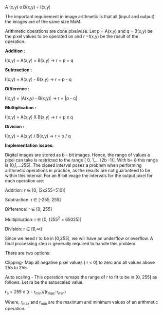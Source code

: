 A (x,y) o B(x,y) = I(x,y)

The important requirement in image arithmetic is that all (input and output) the images are of the same size MxM.

Arithmetic operations are done pixelwise. Let p = A(x,y) and q = B(x,y) be the pixel values to be operated on and r =I(x,y) be the result of the operation.

**Addition :**

I(x,y) = A(x,y) + B(x,y) → r = p + q

**Subtraction :**

I(x,y) = A(x,y) - B(x,y) → r = p - q

**Difference :**

I(x,y) = |A(x,y) - B(x,y)| → r = |p - q|

**Multiplication :**

I(x,y) = A(x,y) X B(x,y) → r = p x q

**Division :**

I(x,y) = A(x,y) / B(x,y) → r = p / q


**Implementation issues:**

Digital images are stored as b - bit images. Hence, the range of values a pixel can take is restricted to the range [ 0, 1,... (2b -1)]. With b= 8 this range is [0,1,...255]. The closed interval poses a problem when performing arithmetic operations in practice, as the results are not guaranteed to be within this interval. For an 8-bit image the intervals for the output pixel for each operation are:

Addition: r ∈ [0, (2x255=510)]

Subtraction: r ∈ [-255, 255]

Difference: r ∈ [0, 255]

Multiplication: r ∈ [0, (255<sup>2</sup> = 65025)]

Division: r ∈ [0,∞]

Since we need r to be in [0,255], we will have an underflow or overflow. A final processing step is generally required to handle this problem.

There are two options:

Clipping- Map all negative pixel values ( r < 0) to zero and all values above 255 to 255.

Auto scaling - This operation remaps the range of r to fit to be in [0, 255] as follows. Let ra be the autoscaled value.

r<sub>a</sub> = 255 x (r - r<sub>min</sub>)/(r<sub>max</sub>-r<sub>min</sub>)

Where, r<sub>max</sub> and r<sub>min</sub> are the maximum and minimum values of an arithmetic operation.	